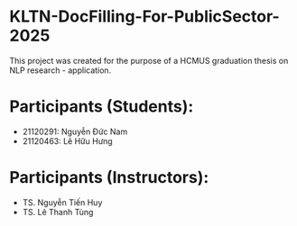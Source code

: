 # KLTN-DocFilling-For-PublicSector-2025
This project was created for the purpose of a HCMUS graduation thesis on NLP research - application.
# Participants (Students):
- 21120291: Nguyễn Đức Nam
- 21120463: Lê Hữu Hưng
# Participants (Instructors):
- TS. Nguyễn Tiến Huy
- TS. Lê Thanh Tùng



